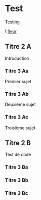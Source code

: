 # Test
Testing

!.[fleur](media/!https://github.com/IDontKnow0303/Test/blob/main/Fleur_rose.jpg)


## Titre 2 A

Introduction

### Titre 3 Aa

Premier sujet

### Titre 3 Ab

Deuxième sujet

### Titre 3 Ac

Troisième sujet

## Titre 2 B

Test de code

### Titre 3 Ba



### Titre 3 Bb



### Titre 3 Bc
